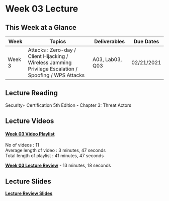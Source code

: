 # Week 03 Lecture

## This Week at a Glance

| Week | Topics |  Deliverables | Due Dates |
| --- | --- | --- | --- |
| Week 3 | Attacks : Zero-day / Client Hijacking / Wireless Jamming <br> Privilege Escalation / Spoofing / WPS Attacks | A03, Lab03, Q03 | 02/21/2021 |

## Lecture Reading

Security+ Certification 5th Edition - Chapter 3: Threat Actors

## Lecture Videos

#### [Week 03 Video Playlist](https://youtube.com/playlist?list=PLngyu7uagB4eAn5mM8hGWuFtKkuBPywfj) <br>
No of videos : 11 <br>
Average length of video : 3 minutes, 47 seconds<br>
Total length of playlist : 41 minutes, 47 seconds<br>

**[Week 03 Lecture Review](https://uri.techsmithrelay.com/ArJA)** - 13 minutes, 18 seconds


## Lecture Slides

**[Lecture Review Slides](week03-lecture-notes.pdf)**
